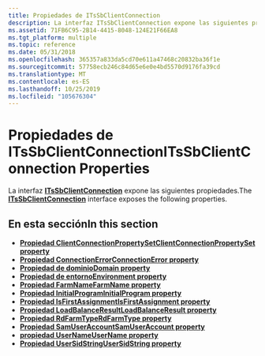 ```yaml
---
title: Propiedades de ITsSbClientConnection
description: La interfaz ITsSbClientConnection expone las siguientes propiedades.
ms.assetid: 71FB6C95-2B14-4415-8048-124E21F66EA8
ms.tgt_platform: multiple
ms.topic: reference
ms.date: 05/31/2018
ms.openlocfilehash: 365357a833da5cd70e611a47468c20832ba36f1e
ms.sourcegitcommit: 57758ecb246c84d65e6e0e4bd5570d9176fa39cd
ms.translationtype: MT
ms.contentlocale: es-ES
ms.lasthandoff: 10/25/2019
ms.locfileid: "105676304"
---
```

# <a name="itssbclientconnection-properties"></a><span data-ttu-id="1a55e-103">Propiedades de ITsSbClientConnection</span><span class="sxs-lookup"><span data-stu-id="1a55e-103">ITsSbClientConnection Properties</span></span>

<span data-ttu-id="1a55e-104">La interfaz [**ITsSbClientConnection**](/windows/desktop/api/sbtsv/nn-sbtsv-itssbclientconnection) expone las siguientes propiedades.</span><span class="sxs-lookup"><span data-stu-id="1a55e-104">The [**ITsSbClientConnection**](/windows/desktop/api/sbtsv/nn-sbtsv-itssbclientconnection) interface exposes the following properties.</span></span>

## <a name="in-this-section"></a><span data-ttu-id="1a55e-105">En esta sección</span><span class="sxs-lookup"><span data-stu-id="1a55e-105">In this section</span></span>

-   [<span data-ttu-id="1a55e-106">**Propiedad ClientConnectionPropertySet**</span><span class="sxs-lookup"><span data-stu-id="1a55e-106">**ClientConnectionPropertySet property**</span></span>](/windows/desktop/api/sbtsv/nf-sbtsv-itssbclientconnection-get_clientconnectionpropertyset)
-   [<span data-ttu-id="1a55e-107">**Propiedad ConnectionError**</span><span class="sxs-lookup"><span data-stu-id="1a55e-107">**ConnectionError property**</span></span>](/windows/desktop/api/sbtsv/nf-sbtsv-itssbclientconnection-get_connectionerror)
-   [<span data-ttu-id="1a55e-108">**Propiedad de dominio**</span><span class="sxs-lookup"><span data-stu-id="1a55e-108">**Domain property**</span></span>](itssbclientconnection-domain.md)
-   [<span data-ttu-id="1a55e-109">**Propiedad de entorno**</span><span class="sxs-lookup"><span data-stu-id="1a55e-109">**Environment property**</span></span>](itssbclientconnection-environment.md)
-   [<span data-ttu-id="1a55e-110">**Propiedad FarmName**</span><span class="sxs-lookup"><span data-stu-id="1a55e-110">**FarmName property**</span></span>](/windows/desktop/api/sbtsv/nf-sbtsv-itssbclientconnection-get_farmname)
-   [<span data-ttu-id="1a55e-111">**Propiedad InitialProgram**</span><span class="sxs-lookup"><span data-stu-id="1a55e-111">**InitialProgram property**</span></span>](/windows/desktop/api/sbtsv/nf-sbtsv-itssbclientconnection-get_initialprogram)
-   [<span data-ttu-id="1a55e-112">**Propiedad IsFirstAssignment**</span><span class="sxs-lookup"><span data-stu-id="1a55e-112">**IsFirstAssignment property**</span></span>](/windows/desktop/api/sbtsv/nf-sbtsv-itssbclientconnection-get_isfirstassignment)
-   [<span data-ttu-id="1a55e-113">**Propiedad LoadBalanceResult**</span><span class="sxs-lookup"><span data-stu-id="1a55e-113">**LoadBalanceResult property**</span></span>](/windows/desktop/api/sbtsv/nf-sbtsv-itssbclientconnection-get_loadbalanceresult)
-   [<span data-ttu-id="1a55e-114">**Propiedad RdFarmType**</span><span class="sxs-lookup"><span data-stu-id="1a55e-114">**RdFarmType property**</span></span>](/windows/desktop/api/sbtsv/nf-sbtsv-itssbclientconnection-get_rdfarmtype)
-   [<span data-ttu-id="1a55e-115">**Propiedad SamUserAccount**</span><span class="sxs-lookup"><span data-stu-id="1a55e-115">**SamUserAccount property**</span></span>](/windows/desktop/api/sbtsv/nf-sbtsv-itssbclientconnection-get_samuseraccount)
-   [<span data-ttu-id="1a55e-116">**propiedad UserName**</span><span class="sxs-lookup"><span data-stu-id="1a55e-116">**UserName property**</span></span>](itssbclientconnection-username.md)
-   [<span data-ttu-id="1a55e-117">**Propiedad UserSidString**</span><span class="sxs-lookup"><span data-stu-id="1a55e-117">**UserSidString property**</span></span>](/windows/desktop/api/sbtsv/nf-sbtsv-itssbclientconnection-get_usersidstring)

 

 




